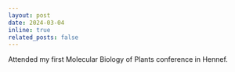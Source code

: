 ```yaml
---
layout: post
date: 2024-03-04 
inline: true
related_posts: false
---
```


Attended my first Molecular Biology of Plants conference in Hennef.

